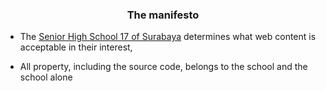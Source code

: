 ### <div align="center">The manifesto</div>

- The [Senior High School 17 of Surabaya](https://www.instagram.com/smansby17/) determines what web content is acceptable in their interest,

- All property, including the source code, belongs to the school and the school alone